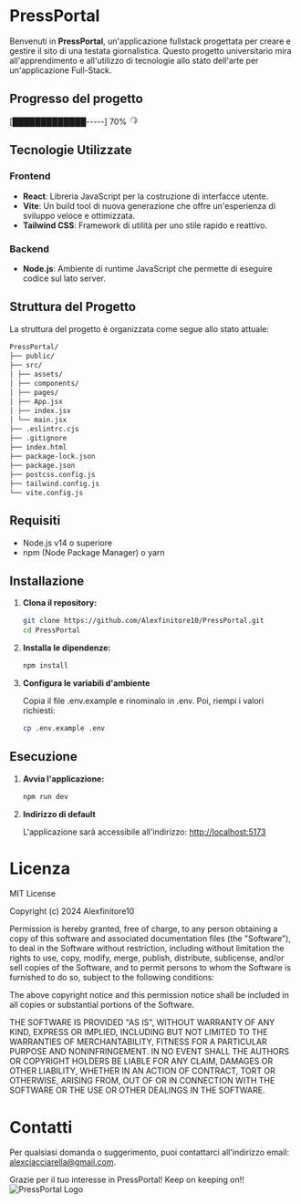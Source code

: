 # PressPortal

Benvenuti in **PressPortal**, un'applicazione fullstack progettata per creare e gestire il sito di una testata giornalistica. Questo progetto universitario mira all'apprendimento e all'utilizzo di tecnologie allo stato dell'arte per un'applicazione Full-Stack.

## Progresso del progetto

[█████████████-----] 70%
<img src="https://github.com/Alexfinitore10/PressPortal/blob/main/ZKZg.gif" alt="PressPortal GIF" width="15"/>





## Tecnologie Utilizzate

### Frontend
- **React**: Libreria JavaScript per la costruzione di interfacce utente.
- **Vite**: Un build tool di nuova generazione che offre un'esperienza di sviluppo veloce e ottimizzata.
- **Tailwind CSS**: Framework di utilità per uno stile rapido e reattivo.

### Backend
- **Node.js**: Ambiente di runtime JavaScript che permette di eseguire codice sul lato server.

## Struttura del Progetto

La struttura del progetto è organizzata come segue allo stato attuale:
```
PressPortal/
├── public/
├── src/
│ ├── assets/
│ ├── components/
│ ├── pages/
│ ├── App.jsx
│ ├── index.jsx
│ └── main.jsx
├── .eslintrc.cjs
├── .gitignore
├── index.html
├── package-lock.json
├── package.json
├── postcss.config.js
├── tailwind.config.js
└── vite.config.js
```

## Requisiti

- Node.js v14 o superiore
- npm (Node Package Manager) o yarn

## Installazione

1. **Clona il repository:**

   ```bash
   git clone https://github.com/Alexfinitore10/PressPortal.git
   cd PressPortal

2. **Installa le dipendenze:**
   ```bash
   npm install
   ```
3. **Configura le variabili d'ambiente**
   
   Copia il file .env.example e rinominalo in .env. Poi, riempi i valori richiesti:
   ```bash
   cp .env.example .env
   ```
## Esecuzione
1. **Avvia l'applicazione:**
   ```bash
   npm run dev
   ```
   
3. **Indirizzo di default**

   L'applicazione sarà accessibile all'indirizzo: [http://localhost:5173](http://localhost:5173)


# Licenza

MIT License

Copyright (c) 2024 Alexfinitore10

Permission is hereby granted, free of charge, to any person obtaining a copy
of this software and associated documentation files (the "Software"), to deal
in the Software without restriction, including without limitation the rights
to use, copy, modify, merge, publish, distribute, sublicense, and/or sell
copies of the Software, and to permit persons to whom the Software is
furnished to do so, subject to the following conditions:

The above copyright notice and this permission notice shall be included in all
copies or substantial portions of the Software.

THE SOFTWARE IS PROVIDED "AS IS", WITHOUT WARRANTY OF ANY KIND, EXPRESS OR
IMPLIED, INCLUDING BUT NOT LIMITED TO THE WARRANTIES OF MERCHANTABILITY,
FITNESS FOR A PARTICULAR PURPOSE AND NONINFRINGEMENT. IN NO EVENT SHALL THE
AUTHORS OR COPYRIGHT HOLDERS BE LIABLE FOR ANY CLAIM, DAMAGES OR OTHER
LIABILITY, WHETHER IN AN ACTION OF CONTRACT, TORT OR OTHERWISE, ARISING FROM,
OUT OF OR IN CONNECTION WITH THE SOFTWARE OR THE USE OR OTHER DEALINGS IN THE
SOFTWARE.

# Contatti

Per qualsiasi domanda o suggerimento, puoi contattarci all'indirizzo email: [alexciacciarella@gmail.com](alexciacciarella@gmail.com).

Grazie per il tuo interesse in PressPortal! Keep on keeping on!!<img src="https://ih1.redbubble.net/image.1384215121.0533/raf,750x1000,075,t,101010:01c5ca27c6.jpg" alt="PressPortal Logo" width="50" />



